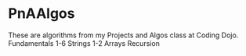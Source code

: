 # PnAAlgos

These are algorithms from my Projects and Algos class at Coding Dojo.
Fundamentals 1-6
Strings 1-2
Arrays
Recursion
